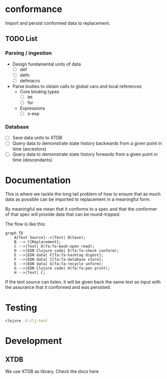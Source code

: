 # conformance
Import and persist conformed data to replacement.

## TODO List

### Parsing / ingestion
- Design fundamental units of data
  - [ ] def
  - [ ] defn
  - [ ] defmacro
- Parse bodies to obtain calls to global vars and local references
  - Core binding types
    - [ ] let
    - [ ] for
  - Expressions
    - [ ] s-exp

### Database
- [ ] Save data units to XTDB
- [ ] Query data to demonstrate state history backwards from a given point in time (ancestors)
- [ ] Query data to demonstrate state history forwards from a given point in time (descendants)

# Documentation

This is where we tackle the long tail problem of how to ensure that as much data as possible can be imported to replacement in a meaningful form.

By meaningful we mean that it conforms to a spec and that the conformer of that spec will provide data that can be round-tripped.

The flow is like this:

```mermaid
graph TD
    A[Text Source]-->|Text| B(Save);
    B --> C{Replacement};
    C -->|Text| D(fa:fa-book-open read);
    D -->|EDN Clojure code| E(fa:fa-check conform);
    E -->|EDN data| F[fa:fa-hashtag digest];
    F -->|EDN data| I[fa:fa-database store];
    E -->|EDN data| G(fa:fa-recycle unform);
    G -->|EDN Clojure code| H(fa:fa-pen print);
    H -->|Text| C;
```

If the text source can listen, it will be given back the same text as input with the assurance that it conformed and was persisted.

# Testing

```bash
clojure -X:clj-test
```
# Development

## XTDB
We use XTDB as library. Check the docs here
